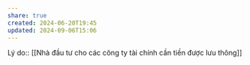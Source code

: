 ```yaml
---
share: true
created: 2024-06-20T19:45
updated: 2024-09-06T15:06
---
```

Lý do:: [[Nhà đầu tư cho các công ty tài chính cần tiền được lưu thông]]
